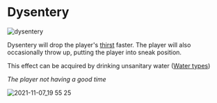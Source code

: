 # Dysentery

![dysentery](https://user-images.githubusercontent.com/47741160/140668984-3428b13c-dd06-4e1c-8263-d519e8f88c31.png)

Dysentery will drop the player's [thirst](https://github.com/fishcute/ToughAsClient/blob/main/Tutorial/Stats/Thirst.md) faster. The player will also occasionally throw up, putting the player into sneak position.

This effect can be acquired by drinking unsanitary water ([Water types](https://github.com/fishcute/ToughAsClient/blob/main/Tutorial/Miscellaneous/Water%20Types.md))

*The player not having a good time*

![2021-11-07_19 55 25](https://user-images.githubusercontent.com/47741160/140669107-68cb30cf-742d-4644-a97b-b5ed1e1c5559.png)
